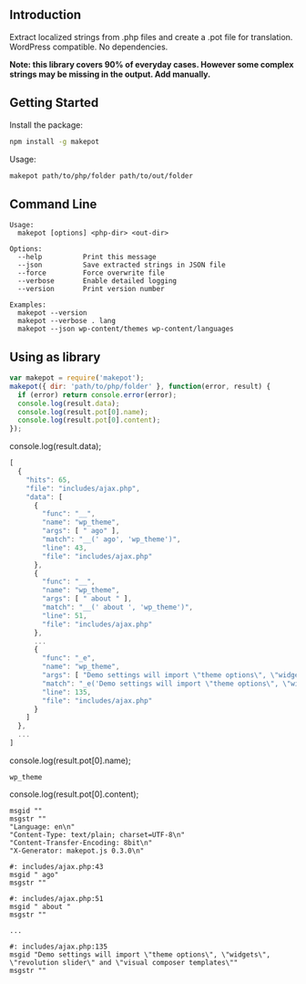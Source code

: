 ## Introduction

Extract localized strings from .php files and create a .pot file for translation. WordPress compatible. No dependencies.

**Note: this library covers 90% of everyday cases. However some complex strings may be missing in the output. Add manually.**

## Getting Started

Install the package:
```bash
npm install -g makepot
```

Usage:
```bash
makepot path/to/php/folder path/to/out/folder
```

## Command Line

```
Usage:
  makepot [options] <php-dir> <out-dir>

Options:
  --help          Print this message
  --json          Save extracted strings in JSON file
  --force         Force overwrite file
  --verbose       Enable detailed logging
  --version       Print version number

Examples:
  makepot --version
  makepot --verbose . lang
  makepot --json wp-content/themes wp-content/languages
```

## Using as library

```javascript
var makepot = require('makepot');
makepot({ dir: 'path/to/php/folder' }, function(error, result) {
  if (error) return console.error(error);
  console.log(result.data);
  console.log(result.pot[0].name);
  console.log(result.pot[0].content);
});
```

console.log(result.data);
```javascript
[
  {
    "hits": 65,
    "file": "includes/ajax.php",
    "data": [
      {
        "func": "__",
        "name": "wp_theme",
        "args": [ " ago" ],
        "match": "__(' ago', 'wp_theme')",
        "line": 43,
        "file": "includes/ajax.php"
      },
      {
        "func": "__",
        "name": "wp_theme",
        "args": [ " about " ],
        "match": "__(' about ', 'wp_theme')",
        "line": 51,
        "file": "includes/ajax.php"
      },
      ...
      {
        "func": "_e",
        "name": "wp_theme",
        "args": [ "Demo settings will import \"theme options\", \"widgets\", \"revolution slider\" and \"visual composer templates\"" ],
        "match": "_e('Demo settings will import \"theme options\", \"widgets\", \"revolution slider\" and \"visual composer templates\"', 'wp_theme')",
        "line": 135,
        "file": "includes/ajax.php"
      }
    ]
  },
  ...
]
```

console.log(result.pot[0].name);
```
wp_theme
```

console.log(result.pot[0].content);
```
msgid ""
msgstr ""
"Language: en\n"
"Content-Type: text/plain; charset=UTF-8\n"
"Content-Transfer-Encoding: 8bit\n"
"X-Generator: makepot.js 0.3.0\n"

#: includes/ajax.php:43
msgid " ago"
msgstr ""

#: includes/ajax.php:51
msgid " about "
msgstr ""

...

#: includes/ajax.php:135
msgid "Demo settings will import \"theme options\", \"widgets\", \"revolution slider\" and \"visual composer templates\""
msgstr ""
```